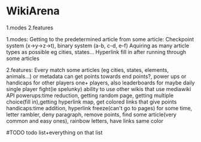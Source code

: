 # WikiArena
1.modes
2.features

1.modes:
Getting to the predetermined article from some article: Checkpoint system (x->y->z->t), binary system (a-b, c-d, e-f)
Aquiring as many article types as possible eg cities, states...
Hyperlink fill in after running through some articles

2.features:
Every match some articles (eg cities, states, elements, animals...) or metadata  can get points towards end points?, power ups or handicaps for other players
one+ players, also leaderboards for maybe daily single player fight(ie spelunky)
ability to use other wikis that use mediawiki API
powerups:time reduction, getting random page, getting multiple choice(fill in),getting hyperlink map, get colored links that give points
handicaps:time addition, hyperlink freeze(can't go to pages) for some time, letter rambler, deny paragraph, remove points, find some article(very common and easy ones), rainbow letters, have links same color

#TODO todo list+everything on that list
